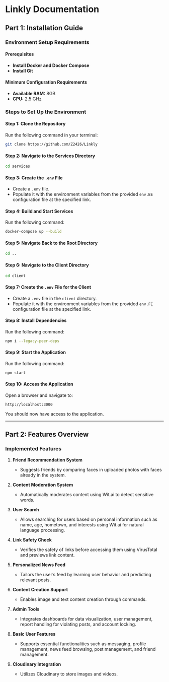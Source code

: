 # Linkly Documentation

## Part 1: Installation Guide

### Environment Setup Requirements

#### Prerequisites
- **Install Docker and Docker Compose**
- **Install Git**

#### Minimum Configuration Requirements
- **Available RAM:** 8GB
- **CPU:** 2.5 GHz

### Steps to Set Up the Environment

#### Step 1: Clone the Repository
Run the following command in your terminal:
```bash
git clone https://github.com/Z2426/Linkly
```

#### Step 2: Navigate to the Services Directory
```bash
cd services
```

#### Step 3: Create the `.env` File
- Create a `.env` file.
- Populate it with the environment variables from the provided `env.BE` configuration file at the specified link.

#### Step 4: Build and Start Services
Run the following command:
```bash
docker-compose up --build
```

#### Step 5: Navigate Back to the Root Directory
```bash
cd ..
```

#### Step 6: Navigate to the Client Directory
```bash
cd client
```

#### Step 7: Create the `.env` File for the Client
- Create a `.env` file in the `client` directory.
- Populate it with the environment variables from the provided `env.FE` configuration file at the specified link.

#### Step 8: Install Dependencies
Run the following command:
```bash
npm i --legacy-peer-deps
```

#### Step 9: Start the Application
Run the following command:
```bash
npm start
```

#### Step 10: Access the Application
Open a browser and navigate to:
```
http://localhost:3000
```
You should now have access to the application.

---

## Part 2: Features Overview

### Implemented Features

1. **Friend Recommendation System**
   - Suggests friends by comparing faces in uploaded photos with faces already in the system.

2. **Content Moderation System**
   - Automatically moderates content using Wit.ai to detect sensitive words.

3. **User Search**
   - Allows searching for users based on personal information such as name, age, hometown, and interests using Wit.ai for natural language processing.

4. **Link Safety Check**
   - Verifies the safety of links before accessing them using VirusTotal and previews link content.

5. **Personalized News Feed**
   - Tailors the user’s feed by learning user behavior and predicting relevant posts.

6. **Content Creation Support**
   - Enables image and text content creation through commands.

7. **Admin Tools**
   - Integrates dashboards for data visualization, user management, report handling for violating posts, and account locking.

8. **Basic User Features**
   - Supports essential functionalities such as messaging, profile management, news feed browsing, post management, and friend management.

9. **Cloudinary Integration**
   - Utilizes Cloudinary to store images and videos.
